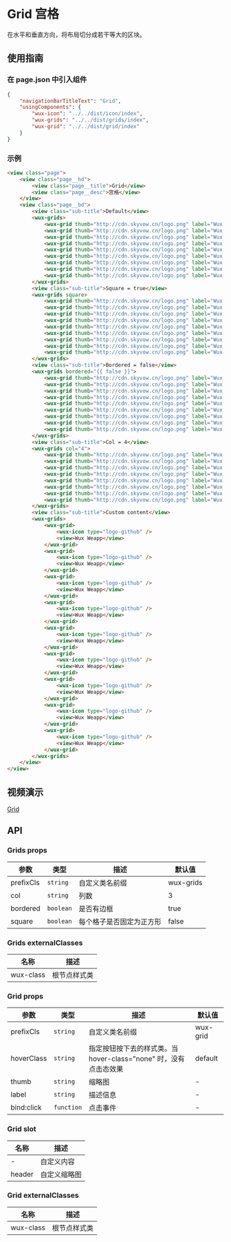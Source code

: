 # Grid 宫格

在水平和垂直方向，将布局切分成若干等大的区块。

## 使用指南

### 在 page.json 中引入组件

```json
{
    "navigationBarTitleText": "Grid",
    "usingComponents": {
        "wux-icon": "../../dist/icon/index",
        "wux-grids": "../../dist/grids/index",
        "wux-grid": "../../dist/grid/index"
    }
}
```

### 示例

```html
<view class="page">
    <view class="page__hd">
        <view class="page__title">Grid</view>
        <view class="page__desc">宫格</view>
    </view>
    <view class="page__bd">
        <view class="sub-title">Default</view>
        <wux-grids>
            <wux-grid thumb="http://cdn.skyvow.cn/logo.png" label="Wux Weapp" />
            <wux-grid thumb="http://cdn.skyvow.cn/logo.png" label="Wux Weapp" />
            <wux-grid thumb="http://cdn.skyvow.cn/logo.png" label="Wux Weapp" />
            <wux-grid thumb="http://cdn.skyvow.cn/logo.png" label="Wux Weapp" />
            <wux-grid thumb="http://cdn.skyvow.cn/logo.png" label="Wux Weapp" />
            <wux-grid thumb="http://cdn.skyvow.cn/logo.png" label="Wux Weapp" />
            <wux-grid thumb="http://cdn.skyvow.cn/logo.png" label="Wux Weapp" />
            <wux-grid thumb="http://cdn.skyvow.cn/logo.png" label="Wux Weapp" />
            <wux-grid thumb="http://cdn.skyvow.cn/logo.png" label="Wux Weapp" />
        </wux-grids>
        <view class="sub-title">Square = true</view>
        <wux-grids square>
            <wux-grid thumb="http://cdn.skyvow.cn/logo.png" label="Wux Weapp" />
            <wux-grid thumb="http://cdn.skyvow.cn/logo.png" label="Wux Weapp" />
            <wux-grid thumb="http://cdn.skyvow.cn/logo.png" label="Wux Weapp" />
            <wux-grid thumb="http://cdn.skyvow.cn/logo.png" label="Wux Weapp" />
            <wux-grid thumb="http://cdn.skyvow.cn/logo.png" label="Wux Weapp" />
            <wux-grid thumb="http://cdn.skyvow.cn/logo.png" label="Wux Weapp" />
            <wux-grid thumb="http://cdn.skyvow.cn/logo.png" label="Wux Weapp" />
            <wux-grid thumb="http://cdn.skyvow.cn/logo.png" label="Wux Weapp" />
            <wux-grid thumb="http://cdn.skyvow.cn/logo.png" label="Wux Weapp" />
        </wux-grids>
        <view class="sub-title">Bordered = false</view>
        <wux-grids bordered="{{ false }}">
            <wux-grid thumb="http://cdn.skyvow.cn/logo.png" label="Wux Weapp" />
            <wux-grid thumb="http://cdn.skyvow.cn/logo.png" label="Wux Weapp" />
            <wux-grid thumb="http://cdn.skyvow.cn/logo.png" label="Wux Weapp" />
            <wux-grid thumb="http://cdn.skyvow.cn/logo.png" label="Wux Weapp" />
            <wux-grid thumb="http://cdn.skyvow.cn/logo.png" label="Wux Weapp" />
            <wux-grid thumb="http://cdn.skyvow.cn/logo.png" label="Wux Weapp" />
            <wux-grid thumb="http://cdn.skyvow.cn/logo.png" label="Wux Weapp" />
            <wux-grid thumb="http://cdn.skyvow.cn/logo.png" label="Wux Weapp" />
            <wux-grid thumb="http://cdn.skyvow.cn/logo.png" label="Wux Weapp" />
        </wux-grids>
        <view class="sub-title">Col = 4</view>
        <wux-grids col="4">
            <wux-grid thumb="http://cdn.skyvow.cn/logo.png" label="Wux Weapp" />
            <wux-grid thumb="http://cdn.skyvow.cn/logo.png" label="Wux Weapp" />
            <wux-grid thumb="http://cdn.skyvow.cn/logo.png" label="Wux Weapp" />
            <wux-grid thumb="http://cdn.skyvow.cn/logo.png" label="Wux Weapp" />
            <wux-grid thumb="http://cdn.skyvow.cn/logo.png" label="Wux Weapp" />
            <wux-grid thumb="http://cdn.skyvow.cn/logo.png" label="Wux Weapp" />
            <wux-grid thumb="http://cdn.skyvow.cn/logo.png" label="Wux Weapp" />
            <wux-grid thumb="http://cdn.skyvow.cn/logo.png" label="Wux Weapp" />
        </wux-grids>
        <view class="sub-title">Custom content</view>
        <wux-grids>
            <wux-grid>
                <wux-icon type="logo-github" />
                <view>Wux Weapp</view>
            </wux-grid>
            <wux-grid>
                <wux-icon type="logo-github" />
                <view>Wux Weapp</view>
            </wux-grid>
            <wux-grid>
                <wux-icon type="logo-github" />
                <view>Wux Weapp</view>
            </wux-grid>
            <wux-grid>
                <wux-icon type="logo-github" />
                <view>Wux Weapp</view>
            </wux-grid>
            <wux-grid>
                <wux-icon type="logo-github" />
                <view>Wux Weapp</view>
            </wux-grid>
            <wux-grid>
                <wux-icon type="logo-github" />
                <view>Wux Weapp</view>
            </wux-grid>
            <wux-grid>
                <wux-icon type="logo-github" />
                <view>Wux Weapp</view>
            </wux-grid>
            <wux-grid>
                <wux-icon type="logo-github" />
                <view>Wux Weapp</view>
            </wux-grid>
            <wux-grid>
                <wux-icon type="logo-github" />
                <view>Wux Weapp</view>
            </wux-grid>
        </wux-grids>
    </view>
</view>
```

## 视频演示

[Grid](./_media/grid.mp4 ':include :type=iframe width=375px height=667px')

## API

### Grids props

| 参数 | 类型 | 描述 | 默认值 |
| --- | --- | --- | --- |
| prefixCls | `string` | 自定义类名前缀 | wux-grids |
| col | `string` | 列数 | 3 |
| bordered | `boolean` | 是否有边框 | true |
| square | `boolean` | 每个格子是否固定为正方形 | false |

### Grids externalClasses

| 名称 | 描述 |
| --- | --- |
| wux-class | 根节点样式类 |

### Grid props

| 参数 | 类型 | 描述 | 默认值 |
| --- | --- | --- | --- |
| prefixCls | `string` | 自定义类名前缀 | wux-grid |
| hoverClass | `string` | 指定按钮按下去的样式类。当 hover-class="none" 时，没有点击态效果 | default |
| thumb | `string` | 缩略图 | - |
| label | `string` | 描述信息 | - |
| bind:click | `function` | 点击事件 | - |


### Grid slot

| 名称 | 描述 |
| --- | --- |
| - | 自定义内容 |
| header | 自定义缩略图 |

### Grid externalClasses

| 名称 | 描述 |
| --- | --- |
| wux-class | 根节点样式类 |